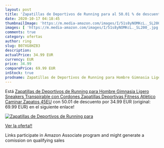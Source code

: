 ```yaml
---
layout: post
title: 'Zapatillas de Deportivos de Running para al 50.01 % de descuento'
date: 2020-10-17 04:18:45
thumbnailImage: 'https://m.media-amazon.com/images/I/51s8yNOMKcL._SL200_.jpg'
images: [ 'https://m.media-amazon.com/images/I/51s8yNOMKcL._SL200_.jpg' ]
comments: true
category: ofertas
author: ring
slug: B07XG8HZ83
description:
actualPrice: 34.99 EUR
currency: EUR
price: 34.99
comparePrice: 69.99 EUR
inStock: true
prodname: Zapatillas de Deportivos de Running para Hombre Gimnasia Ligero Sneakers Transpirable con Cordones Zapatillas Deportivas Fitness Atlético Caminar Zapatos 45EU
---
```


Está [Zapatillas de Deportivos de Running para Hombre Gimnasia Ligero Sneakers Transpirable con Cordones Zapatillas Deportivas Fitness Atlético Caminar Zapatos 45EU](https://www.amazon.es/dp/B07XG8HZ83/?tag=tolees-21) con 50.01 de descuento por 34.99 EUR (original: 69.99 EUR) en el siguiente enlace!

[![Zapatillas de Deportivos de Running para](https://m.media-amazon.com/images/I/51s8yNOMKcL._SL200_.jpg)](https://www.amazon.es/dp/B07XG8HZ83/?tag=tolees-21)

[Ver la oferta!!](https://www.amazon.es/dp/B07XG8HZ83/?tag=tolees-21)

Links participate in Amazon Associate program and might generate a comission on qualifying sales


